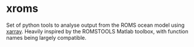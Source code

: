 # xroms
Set of python tools to analyse output from the ROMS ocean model using [xarray](https://github.com/pydata/xarray).
Heavily inspired by the ROMSTOOLS Matlab toolbox, with function names being largely compatible.

